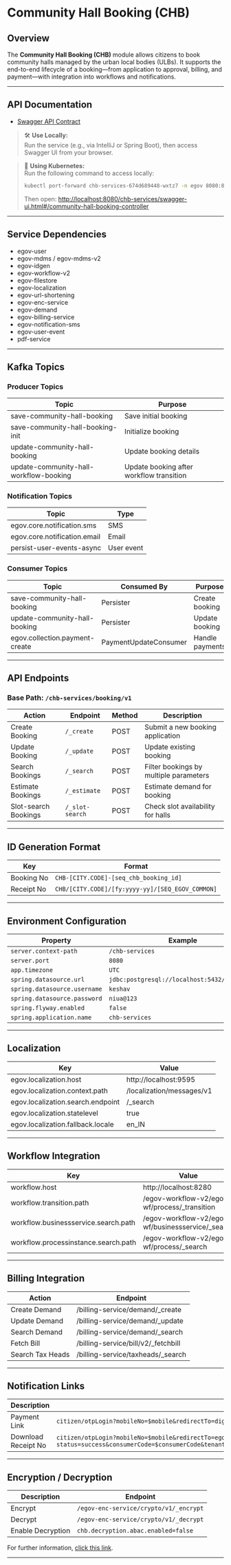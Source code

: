 # Community Hall Booking (CHB)

## Overview

The **Community Hall Booking (CHB)** module allows citizens to book community halls managed by the urban local bodies (ULBs). It supports the end-to-end lifecycle of a booking—from application to approval, billing, and payment—with integration into workflows and notifications.

---

## API Documentation

- [Swagger API Contract](http://localhost:8080/chb-services/swagger-ui.html#/community-hall-booking-controller)

> 🛠️ **Use Locally:**  
> Run the service (e.g., via IntelliJ or Spring Boot), then access Swagger UI from your browser.

> 🚀 **Using Kubernetes:**  
> Run the following command to access locally:
> ```bash
> kubectl port-forward chb-services-674d689448-wxtz7 -n egov 8080:8080
> ```
> Then open: [http://localhost:8080/chb-services/swagger-ui.html#/community-hall-booking-controller](http://localhost:8080/chb-services/swagger-ui.html#/community-hall-booking-controller)

---

## Service Dependencies

- egov-user  
- egov-mdms / egov-mdms-v2  
- egov-idgen  
- egov-workflow-v2  
- egov-filestore  
- egov-localization  
- egov-url-shortening  
- egov-enc-service  
- egov-demand  
- egov-billing-service  
- egov-notification-sms  
- egov-user-event  
- pdf-service

---

## Kafka Topics

### Producer Topics

| Topic | Purpose |
|-------|---------|
| save-community-hall-booking | Save initial booking |
| save-community-hall-booking-init | Initialize booking |
| update-community-hall-booking | Update booking details |
| update-community-hall-workflow-booking | Update booking after workflow transition |

### Notification Topics

| Topic | Type |
|----------------------------|----------------|
| egov.core.notification.sms | SMS |
| egov.core.notification.email | Email |
| persist-user-events-async | User event |

### Consumer Topics

| Topic | Consumed By | Purpose |
|-----------------------------|------------------------|--------------------------|
| save-community-hall-booking | Persister | Create booking |
| update-community-hall-booking | Persister | Update booking |
| egov.collection.payment-create | PaymentUpdateConsumer | Handle payments |

---

## API Endpoints

### Base Path: `/chb-services/booking/v1`

| Action | Endpoint | Method | Description |
|--------|----------|--------|-------------|
| Create Booking | `/_create` | POST | Submit a new booking application |
| Update Booking | `/_update` | POST | Update existing booking |
| Search Bookings | `/_search` | POST | Filter bookings by multiple parameters |
| Estimate Bookings | `/_estimate` | POST | Estimate demand for booking |
| Slot-search Bookings | `/_slot-search` | POST | Check slot availability for halls |

---

## ID Generation Format

| Key | Format |
|-----|--------|
| Booking No | `CHB-[CITY.CODE]-[seq_chb_booking_id]` |
| Receipt No | `CHB/[CITY.CODE]/[fy:yyyy-yy]/[SEQ_EGOV_COMMON]` |

---

## Environment Configuration

| Property | Example |
|----------|---------|
| `server.context-path` | `/chb-services` |
| `server.port` | `8080` |
| `app.timezone` | `UTC` |
| `spring.datasource.url` | `jdbc:postgresql://localhost:5432/localhost` |
| `spring.datasource.username` | `keshav` |
| `spring.datasource.password` | `niua@123` |
| `spring.flyway.enabled` | `false` |
| `spring.application.name` | `chb-services` |

---

## Localization

| Key | Value |
|-----|-------|
| egov.localization.host | http://localhost:9595 |
| egov.localization.context.path | /localization/messages/v1 |
| egov.localization.search.endpoint | /_search |
| egov.localization.statelevel | true |
| egov.localization.fallback.locale | en_IN |

---

## Workflow Integration

| Key | Value |
|-----|-------|
| workflow.host | http://localhost:8280 |
| workflow.transition.path | /egov-workflow-v2/egov-wf/process/_transition |
| workflow.businessservice.search.path | /egov-workflow-v2/egov-wf/businessservice/_search |
| workflow.processinstance.search.path | /egov-workflow-v2/egov-wf/process/_search |

---

## Billing Integration

| Action | Endpoint |
|--------|----------|
| Create Demand | /billing-service/demand/_create |
| Update Demand | /billing-service/demand/_update |
| Search Demand | /billing-service/demand/_search |
| Fetch Bill | /billing-service/bill/v2/_fetchbill |
| Search Tax Heads | /billing-service/taxheads/_search |

---

## Notification Links

| Description | Template |
|-------------|----------|
| Payment Link | `citizen/otpLogin?mobileNo=$mobile&redirectTo=digit-ui/citizen/payment/my-bills/$businessService/$consumerCode` |
| Download Receipt No | `citizen/otpLogin?mobileNo=$mobile&redirectTo=egov-common/download-receipt?status=success&consumerCode=$consumerCode&tenantId=$tenantId&receiptNumber=$receiptNumber&businessService=$businessService&smsLink=true&mobileNo=$mobile` |

---

## Encryption / Decryption

| Description | Endpoint |
|-------------|----------|
| Encrypt | `/egov-enc-service/crypto/v1/_encrypt` |
| Decrypt | `/egov-enc-service/crypto/v1/_decrypt` |
| Enable Decryption | `chb.decryption.abac.enabled=false` |


For further information, [click this link](https://docs.google.com/document/d/1J8IvWhz87b91tczWhn-qsetEOcEw0YunP9pAcqfgEkM/edit?tab=t.0).


---